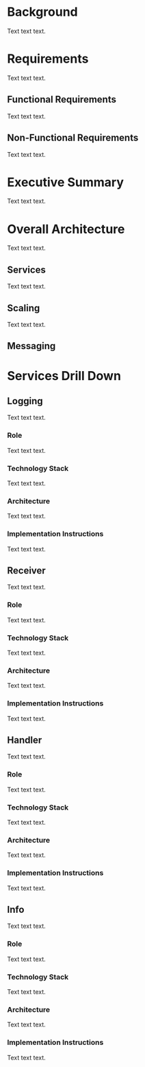 # Background

Text text text.
 
# Requirements

Text text text.
 
## Functional Requirements

Text text text.
 
## Non-Functional Requirements

Text text text.
 
# Executive Summary

Text text text.
 
# Overall Architecture

Text text text.
 
## Services

Text text text.
 
## Scaling

Text text text.
 
## Messaging

# Services Drill Down

## Logging

Text text text.
 
### Role

Text text text.
 
### Technology Stack

Text text text.
 
### Architecture

Text text text.
 
### Implementation Instructions

Text text text.
 
## Receiver

Text text text.
 
### Role

Text text text.
 
### Technology Stack	

Text text text.
 
### Architecture

Text text text.
 
### Implementation Instructions

Text text text.
 
## Handler

Text text text.
 
### Role

Text text text.
 
### Technology Stack

Text text text.
 
### Architecture

Text text text.
 
### Implementation Instructions

Text text text.
 
## Info

Text text text.
 
### Role

Text text text.
 
### Technology Stack

Text text text.
 
### Architecture

Text text text.
 
### Implementation Instructions

Text text text. 

